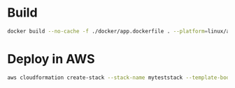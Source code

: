 # Build

```bash
docker build --no-cache -f ./docker/app.dockerfile . --platform=linux/amd64
```

# Deploy in AWS

```bash
aws cloudformation create-stack --stack-name myteststack --template-body file://./aws/cloudformation.yml
```
